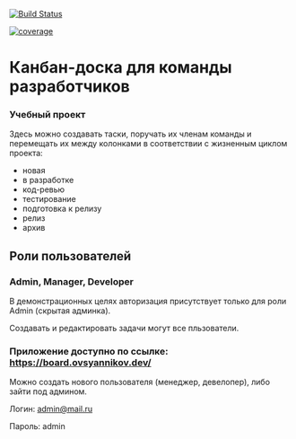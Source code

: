 [![Build Status](https://img.shields.io/endpoint.svg?url=https%3A%2F%2Factions-badge.atrox.dev%2FVVOvsyannikov%2FTaskManager%2Fbadge%3Fref%3Ddevelop&style=for-the-badge)](https://actions-badge.atrox.dev/VVOvsyannikov/TaskManager/goto?ref=develop)

[![coverage](https://path.to.report/coverage.svg)](https://path.to.report/)

# Канбан-доска для команды разработчиков
### Учебный проект

Здесь можно создавать таски, поручать их членам команды и перемещать их между колонками в соответствии с жизненным циклом проекта:
- новая
- в разработке
- код-ревью
- тестирование
- подготовка к релизу
- релиз
- архив

## Роли пользователей
### Admin, Manager, Developer

В демонстрационных целях авторизация присутствует только для роли Admin (скрытая админка).

Cоздавать и редактировать задачи могут все пльзователи.

### Приложение доступно по ссылке: https://board.ovsyannikov.dev/

Можно создать нового пользователя (менеджер, девелопер), либо зайти под админом.

Логин: admin@mail.ru

Пароль: admin
